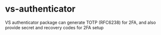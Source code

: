 # vs-authenticator
VS authenticator package can generate TOTP (RFC6238) for 2FA, and also provide secret and recovery codes for 2FA setup
